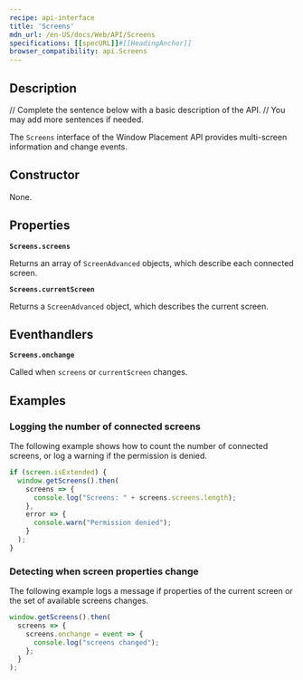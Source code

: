 ```yaml
---
recipe: api-interface
title: 'Screens'
mdn_url: /en-US/docs/Web/API/Screens
specifications: [[specURL]]#[[HeadingAnchor]]
browser_compatibility: api.Screens
---
```


## Description

// Complete the sentence below with a basic description of the API.
// You may add more sentences if needed.

The `Screens` interface of the Window Placement API provides multi-screen information and change events.

## Constructor

None.

## Properties

**`Screens.screens`**

Returns an array of `ScreenAdvanced` objects, which describe each connected screen.

**`Screens.currentScreen`**

Returns a `ScreenAdvanced` object, which describes the current screen.

## Eventhandlers

**`Screens.onchange`**

Called when `screens` or `currentScreen` changes.

## Examples

### Logging the number of connected screens

The following example shows how to count the number of connected screens,
or log a warning if the permission is denied.

```js
if (screen.isExtended) {
  window.getScreens().then(
    screens => {
      console.log("Screens: " + screens.screens.length);
    },
    error => {
      console.warn("Permission denied");
    }
  );
}
```

### Detecting when screen properties change

The following example logs a message if properties of the current
screen or the set of available screens changes.

```js
window.getScreens().then(
  screens => {
    screens.onchange = event => {
      console.log("screens changed");
    };
  }
);
```
